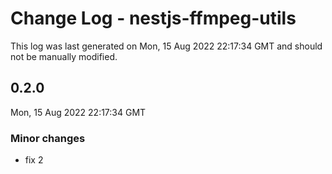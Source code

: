 # Change Log - nestjs-ffmpeg-utils

This log was last generated on Mon, 15 Aug 2022 22:17:34 GMT and should not be manually modified.

## 0.2.0
Mon, 15 Aug 2022 22:17:34 GMT

### Minor changes

- fix 2

